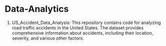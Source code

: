 # Data-Analytics

1. US_Accident_Data_Analysis:
This repository contains code for analyzing road traffic accidents in the United States. The dataset provides comprehensive information about accidents, including their location, severity, and various other factors.

